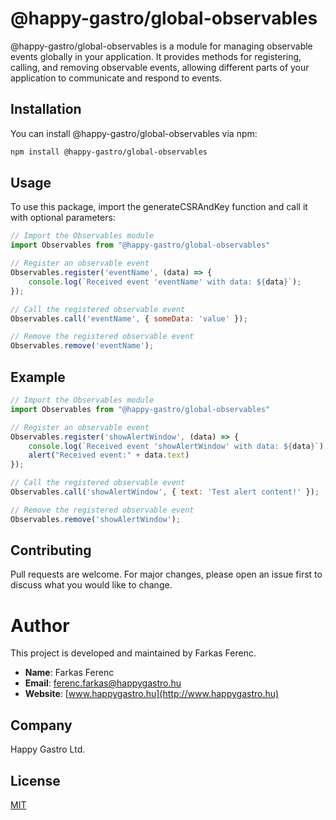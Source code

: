 # @happy-gastro/global-observables
@happy-gastro/global-observables is a module for managing observable events globally in your application. It provides methods for registering, calling, and removing observable events, allowing different parts of your application to communicate and respond to events.
## Installation
You can install @happy-gastro/global-observables via npm:
```bash
npm install @happy-gastro/global-observables
```
## Usage
To use this package, import the generateCSRAndKey function and call it with optional parameters:

```javascript
// Import the Observables module
import Observables from "@happy-gastro/global-observables"

// Register an observable event
Observables.register('eventName', (data) => {
    console.log(`Received event 'eventName' with data: ${data}`);
});

// Call the registered observable event
Observables.call('eventName', { someData: 'value' });

// Remove the registered observable event
Observables.remove('eventName');
```


## Example
```javascript
// Import the Observables module
import Observables from "@happy-gastro/global-observables"

// Register an observable event
Observables.register('showAlertWindow', (data) => {
    console.log(`Received event 'showAlertWindow' with data: ${data}`);
    alert("Received event:" + data.text)
});

// Call the registered observable event
Observables.call('showAlertWindow', { text: 'Test alert content!' });

// Remove the registered observable event
Observables.remove('showAlertWindow');
```

## Contributing
Pull requests are welcome. For major changes, please open an issue first to discuss what you would like to change.

# Author

This project is developed and maintained by Farkas Ferenc.

- **Name**: Farkas Ferenc
- **Email**: [ferenc.farkas@happygastro.hu](mailto:ferenc.farkas@happygastro.hu)
- **Website**: [www.happygastro.hu](http://www.happygastro.hu)

## Company

Happy Gastro Ltd.

## License
[MIT](https://choosealicense.com/licenses/mit/)
